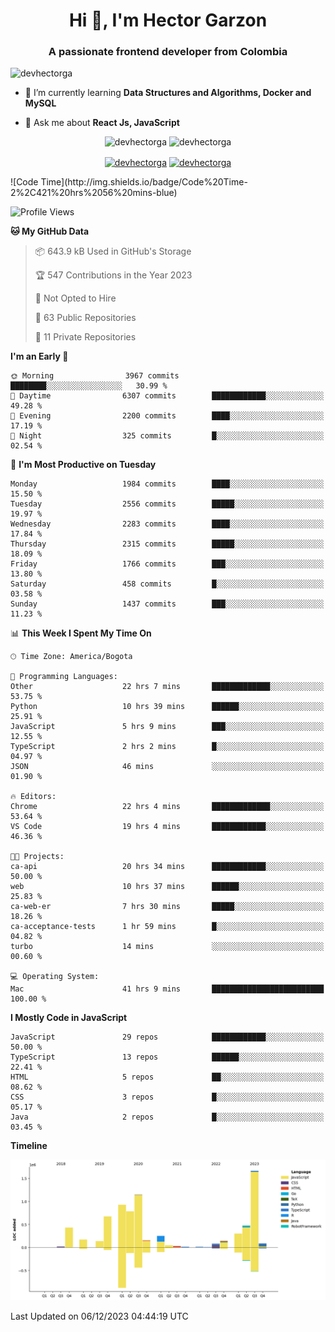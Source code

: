 <h1 align="center">Hi 👋, I'm Hector Garzon</h1>
<h3 align="center">A passionate frontend developer from Colombia</h3>

<p align="left"> <img src="https://komarev.com/ghpvc/?username=devhectorga" alt="devhectorga" /> </p>

- 🌱 I’m currently learning **Data Structures and Algorithms, Docker and MySQL**

- 💬 Ask me about **React Js, JavaScript**

<p align="center"> <img src="https://github-readme-stats.vercel.app/api?username=devhectorga&count_private=true&show_icons=true" alt="devhectorga" /> <img src="https://github-readme-stats.vercel.app/api/top-langs/?username=devhectorga&layout=compact" alt="devhectorga" /></p>

<p align="center">
<a href="https://twitter.com/devhectorga" target="blank"><img align="center" src="https://cdn.jsdelivr.net/npm/simple-icons@3.0.1/icons/twitter.svg" alt="devhectorga" height="20" width="20" /></a>
<a href="https://linkedin.com/in/devhectorga" target="blank"><img align="center" src="https://cdn.jsdelivr.net/npm/simple-icons@3.0.1/icons/linkedin.svg" alt="devhectorga" height="20" width="20" /></a>
</p>
<!--START_SECTION:waka-->
![Code Time](http://img.shields.io/badge/Code%20Time-2%2C421%20hrs%2056%20mins-blue)

![Profile Views](http://img.shields.io/badge/Profile%20Views-0-blue)

**🐱 My GitHub Data** 

> 📦 643.9 kB Used in GitHub's Storage 
 > 
> 🏆 547 Contributions in the Year 2023
 > 
> 🚫 Not Opted to Hire
 > 
> 📜 63 Public Repositories 
 > 
> 🔑 11 Private Repositories 
 > 
**I'm an Early 🐤** 

```text
🌞 Morning                3967 commits        ████████░░░░░░░░░░░░░░░░░   30.99 % 
🌆 Daytime                6307 commits        ████████████░░░░░░░░░░░░░   49.28 % 
🌃 Evening                2200 commits        ████░░░░░░░░░░░░░░░░░░░░░   17.19 % 
🌙 Night                  325 commits         █░░░░░░░░░░░░░░░░░░░░░░░░   02.54 % 
```
📅 **I'm Most Productive on Tuesday** 

```text
Monday                   1984 commits        ████░░░░░░░░░░░░░░░░░░░░░   15.50 % 
Tuesday                  2556 commits        █████░░░░░░░░░░░░░░░░░░░░   19.97 % 
Wednesday                2283 commits        ████░░░░░░░░░░░░░░░░░░░░░   17.84 % 
Thursday                 2315 commits        █████░░░░░░░░░░░░░░░░░░░░   18.09 % 
Friday                   1766 commits        ███░░░░░░░░░░░░░░░░░░░░░░   13.80 % 
Saturday                 458 commits         █░░░░░░░░░░░░░░░░░░░░░░░░   03.58 % 
Sunday                   1437 commits        ███░░░░░░░░░░░░░░░░░░░░░░   11.23 % 
```


📊 **This Week I Spent My Time On** 

```text
🕑︎ Time Zone: America/Bogota

💬 Programming Languages: 
Other                    22 hrs 7 mins       █████████████░░░░░░░░░░░░   53.75 % 
Python                   10 hrs 39 mins      ██████░░░░░░░░░░░░░░░░░░░   25.91 % 
JavaScript               5 hrs 9 mins        ███░░░░░░░░░░░░░░░░░░░░░░   12.55 % 
TypeScript               2 hrs 2 mins        █░░░░░░░░░░░░░░░░░░░░░░░░   04.97 % 
JSON                     46 mins             ░░░░░░░░░░░░░░░░░░░░░░░░░   01.90 % 

🔥 Editors: 
Chrome                   22 hrs 4 mins       █████████████░░░░░░░░░░░░   53.64 % 
VS Code                  19 hrs 4 mins       ████████████░░░░░░░░░░░░░   46.36 % 

🐱‍💻 Projects: 
ca-api                   20 hrs 34 mins      ████████████░░░░░░░░░░░░░   50.00 % 
web                      10 hrs 37 mins      ██████░░░░░░░░░░░░░░░░░░░   25.83 % 
ca-web-er                7 hrs 30 mins       █████░░░░░░░░░░░░░░░░░░░░   18.26 % 
ca-acceptance-tests      1 hr 59 mins        █░░░░░░░░░░░░░░░░░░░░░░░░   04.82 % 
turbo                    14 mins             ░░░░░░░░░░░░░░░░░░░░░░░░░   00.60 % 

💻 Operating System: 
Mac                      41 hrs 9 mins       █████████████████████████   100.00 % 
```

**I Mostly Code in JavaScript** 

```text
JavaScript               29 repos            ████████████░░░░░░░░░░░░░   50.00 % 
TypeScript               13 repos            ██████░░░░░░░░░░░░░░░░░░░   22.41 % 
HTML                     5 repos             ██░░░░░░░░░░░░░░░░░░░░░░░   08.62 % 
CSS                      3 repos             █░░░░░░░░░░░░░░░░░░░░░░░░   05.17 % 
Java                     2 repos             █░░░░░░░░░░░░░░░░░░░░░░░░   03.45 % 
```



**Timeline**

![Lines of Code chart](https://raw.githubusercontent.com/devHectorGa/devHectorGa/master/assets/bar_graph.png)


 Last Updated on 06/12/2023 04:44:19 UTC
<!--END_SECTION:waka-->
